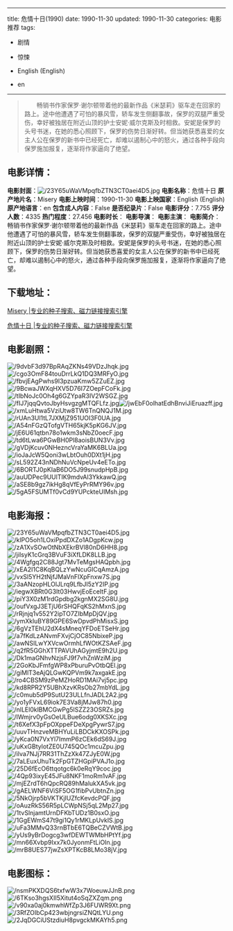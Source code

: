
---
title: 危情十日(1990)
date: 1990-11-30
updated: 1990-11-30
categories: 电影推荐
tags:
- 剧情
- 惊悚

- English (English)
- en
---


> 　　畅销书作家保罗·谢尔顿带着他的最新作品《米瑟莉》驱车走在回家的路上。途中他遭遇了可怕的暴风雪，轿车发生侧翻事故，保罗的双腿严重受伤，幸好被独居在附近山顶的护士安妮·威尔克斯及时相救。安妮是保罗的头号书迷，在她的悉心照顾下，保罗的伤势日渐好转。但当她获悉喜爱的女主人公在保罗的新书中已经死亡，却难以遏制心中的怒火，通过各种手段向保罗施加报复，逐渐将作家逼向了绝望。

## **电影详情**：

**电影封面**：<img src="https://image.tmdb.org/t/p/w200/23Y65uWaVMpqfbZTN3CT0aei4D5.jpg" alt="/23Y65uWaVMpqfbZTN3CT0aei4D5.jpg" title="/23Y65uWaVMpqfbZTN3CT0aei4D5.jpg">
**电影名称**：危情十日
**原产地片名**：Misery
**电影上映时间**：1990-11-30
**电影上映国家**：English (English)
**原产地语言**：en
**包含成人内容**：False
**是否纪录片**：False
**电影评分**：7.755
**评分人数**：4335
**热门程度**：27.456
**电影时长**：
**电影导演**：
**电影主演**：
**电影简介**：　　畅销书作家保罗·谢尔顿带着他的最新作品《米瑟莉》驱车走在回家的路上。途中他遭遇了可怕的暴风雪，轿车发生侧翻事故，保罗的双腿严重受伤，幸好被独居在附近山顶的护士安妮·威尔克斯及时相救。安妮是保罗的头号书迷，在她的悉心照顾下，保罗的伤势日渐好转。但当她获悉喜爱的女主人公在保罗的新书中已经死亡，却难以遏制心中的怒火，通过各种手段向保罗施加报复，逐渐将作家逼向了绝望。

## **下载地址**：
[Misery |专业的种子搜索、磁力链接搜索引擎](https://movie.amd794.com:2083/?search=Misery&ordering=&mode=match_phrase&page_size=10&page=1)

[危情十日 |专业的种子搜索、磁力链接搜索引擎](https://movie.amd794.com:2083/?search=%E5%8D%B1%E6%83%85%E5%8D%81%E6%97%A5&ordering=&mode=match_phrase&page_size=10&page=1)
 

## **电影剧照**：
<img src="https://image.tmdb.org/t/p/original/9dvbF3d97BpRAqZKNs49VDzJhqk.jpg" alt="/9dvbF3d97BpRAqZKNs49VDzJhqk.jpg" title="/9dvbF3d97BpRAqZKNs49VDzJhqk.jpg"><img src="https://image.tmdb.org/t/p/original/cgo3OmF84touDrrLkQ1DQ3MRFyO.jpg" alt="/cgo3OmF84touDrrLkQ1DQ3MRFyO.jpg" title="/cgo3OmF84touDrrLkQ1DQ3MRFyO.jpg"><img src="https://image.tmdb.org/t/p/original/fbvjEAgPwhs9I3pzuaKmw5ZZuEZ.jpg" alt="/fbvjEAgPwhs9I3pzuaKmw5ZZuEZ.jpg" title="/fbvjEAgPwhs9I3pzuaKmw5ZZuEZ.jpg"><img src="https://image.tmdb.org/t/p/original/9BcwaJWXqHXV5D76I7ZOepFCoFk.jpg" alt="/9BcwaJWXqHXV5D76I7ZOepFCoFk.jpg" title="/9BcwaJWXqHXV5D76I7ZOepFCoFk.jpg"><img src="https://image.tmdb.org/t/p/original/tIbNoJc0Oh4g6GZYpaR3IV2WSGZ.jpg" alt="/tIbNoJc0Oh4g6GZYpaR3IV2WSGZ.jpg" title="/tIbNoJc0Oh4g6GZYpaR3IV2WSGZ.jpg"><img src="https://image.tmdb.org/t/p/original/fIJ7jqqQvtoJbyHsvgzgMTQFLfz.jpg" alt="/fIJ7jqqQvtoJbyHsvgzgMTQFLfz.jpg" title="/fIJ7jqqQvtoJbyHsvgzgMTQFLfz.jpg"><img src="https://image.tmdb.org/t/p/original/jwEbF0olhatEdhBnviJiEruazff.jpg" alt="/jwEbF0olhatEdhBnviJiEruazff.jpg" title="/jwEbF0olhatEdhBnviJiEruazff.jpg"><img src="https://image.tmdb.org/t/p/original/xmLuHtwa5VziUtw8TW6TnQNQJ1M.jpg" alt="/xmLuHtwa5VziUtw8TW6TnQNQJ1M.jpg" title="/xmLuHtwa5VziUtw8TW6TnQNQJ1M.jpg"><img src="https://image.tmdb.org/t/p/original/rUAn3Ul1tL7JXMjZ951UOI3F0UA.jpg" alt="/rUAn3Ul1tL7JXMjZ951UOI3F0UA.jpg" title="/rUAn3Ul1tL7JXMjZ951UOI3F0UA.jpg"><img src="https://image.tmdb.org/t/p/original/A54nFGzQTofgVTH65kjK5pKG6JV.jpg" alt="/A54nFGzQTofgVTH65kjK5pKG6JV.jpg" title="/A54nFGzQTofgVTH65kjK5pKG6JV.jpg"><img src="https://image.tmdb.org/t/p/original/jE6U61qtbn78o1wkm3sNbZ0oecF.jpg" alt="/jE6U61qtbn78o1wkm3sNbZ0oecF.jpg" title="/jE6U61qtbn78o1wkm3sNbZ0oecF.jpg"><img src="https://image.tmdb.org/t/p/original/td6tLwa6PGwBH0Pl8aoisBUN3Vv.jpg" alt="/td6tLwa6PGwBH0Pl8aoisBUN3Vv.jpg" title="/td6tLwa6PGwBH0Pl8aoisBUN3Vv.jpg"><img src="https://image.tmdb.org/t/p/original/gVDjKcuv0NHezncVraYaMK6BLUa.jpg" alt="/gVDjKcuv0NHezncVraYaMK6BLUa.jpg" title="/gVDjKcuv0NHezncVraYaMK6BLUa.jpg"><img src="https://image.tmdb.org/t/p/original/ioJaJcW5Qoni3wLbtOuh0DXt1jH.jpg" alt="/ioJaJcW5Qoni3wLbtOuh0DXt1jH.jpg" title="/ioJaJcW5Qoni3wLbtOuh0DXt1jH.jpg"><img src="https://image.tmdb.org/t/p/original/sL592Z43nNDhNuVcNpeUv4eETo.jpg" alt="/sL592Z43nNDhNuVcNpeUv4eETo.jpg" title="/sL592Z43nNDhNuVcNpeUv4eETo.jpg"><img src="https://image.tmdb.org/t/p/original/6BORTJ0pKIaB6DO5J99snudpHpB.jpg" alt="/6BORTJ0pKIaB6DO5J99snudpHpB.jpg" title="/6BORTJ0pKIaB6DO5J99snudpHpB.jpg"><img src="https://image.tmdb.org/t/p/original/auUDPec9UUlTIK9mdvAl3YkkawQ.jpg" alt="/auUDPec9UUlTIK9mdvAl3YkkawQ.jpg" title="/auUDPec9UUlTIK9mdvAl3YkkawQ.jpg"><img src="https://image.tmdb.org/t/p/original/aSE8b9gz7ikHg8qVfEyPrRMY96v.jpg" alt="/aSE8b9gz7ikHg8qVfEyPrRMY96v.jpg" title="/aSE8b9gz7ikHg8qVfEyPrRMY96v.jpg"><img src="https://image.tmdb.org/t/p/original/5gA5FSUMTf0vCd9YUPckteUIMsh.jpg" alt="/5gA5FSUMTf0vCd9YUPckteUIMsh.jpg" title="/5gA5FSUMTf0vCd9YUPckteUIMsh.jpg">

## **电影海报**：
<img src="https://image.tmdb.org/t/p/original/23Y65uWaVMpqfbZTN3CT0aei4D5.jpg" alt="/23Y65uWaVMpqfbZTN3CT0aei4D5.jpg" title="/23Y65uWaVMpqfbZTN3CT0aei4D5.jpg"><img src="https://image.tmdb.org/t/p/original/klPO5oh1LOxiPpdDXZo1ADgpKcw.jpg" alt="/klPO5oh1LOxiPpdDXZo1ADgpKcw.jpg" title="/klPO5oh1LOxiPpdDXZo1ADgpKcw.jpg"><img src="https://image.tmdb.org/t/p/original/zA1XvSOwOtNbXEkrBVl80nD6HH8.jpg" alt="/zA1XvSOwOtNbXEkrBVl80nD6HH8.jpg" title="/zA1XvSOwOtNbXEkrBVl80nD6HH8.jpg"><img src="https://image.tmdb.org/t/p/original/jiIsyK1cGrq3BVuF3iXfLDK8LLB.jpg" alt="/jiIsyK1cGrq3BVuF3iXfLDK8LLB.jpg" title="/jiIsyK1cGrq3BVuF3iXfLDK8LLB.jpg"><img src="https://image.tmdb.org/t/p/original/4Wgfgq2C88Jgt7MvTeMgsHAQpbh.jpg" alt="/4Wgfgq2C88Jgt7MvTeMgsHAQpbh.jpg" title="/4Wgfgq2C88Jgt7MvTeMgsHAQpbh.jpg"><img src="https://image.tmdb.org/t/p/original/xEA2I1C8KqBQLzYwNcuGlCqAmzA.jpg" alt="/xEA2I1C8KqBQLzYwNcuGlCqAmzA.jpg" title="/xEA2I1C8KqBQLzYwNcuGlCqAmzA.jpg"><img src="https://image.tmdb.org/t/p/original/vxSl5YH2tNjfJMaVnFlXpFnxw7S.jpg" alt="/vxSl5YH2tNjfJMaVnFlXpFnxw7S.jpg" title="/vxSl5YH2tNjfJMaVnFlXpFnxw7S.jpg"><img src="https://image.tmdb.org/t/p/original/3aANzopHLOlJLrq9LfbJI5zY2IP.jpg" alt="/3aANzopHLOlJLrq9LfbJI5zY2IP.jpg" title="/3aANzopHLOlJLrq9LfbJI5zY2IP.jpg"><img src="https://image.tmdb.org/t/p/original/iegwXBRt0G3It03HwvjEoEceItF.jpg" alt="/iegwXBRt0G3It03HwvjEoEceItF.jpg" title="/iegwXBRt0G3It03HwvjEoEceItF.jpg"><img src="https://image.tmdb.org/t/p/original/piY3X0zM1rdGpdbg2kgnMX2SG8U.jpg" alt="/piY3X0zM1rdGpdbg2kgnMX2SG8U.jpg" title="/piY3X0zM1rdGpdbg2kgnMX2SG8U.jpg"><img src="https://image.tmdb.org/t/p/original/oufVxgJ3ETjU6rSHQFqKS2hMxnS.jpg" alt="/oufVxgJ3ETjU6rSHQFqKS2hMxnS.jpg" title="/oufVxgJ3ETjU6rSHQFqKS2hMxnS.jpg"><img src="https://image.tmdb.org/t/p/original/rRjnjq1v552Y2ipTO7ZIbMpDjQV.jpg" alt="/rRjnjq1v552Y2ipTO7ZIbMpDjQV.jpg" title="/rRjnjq1v552Y2ipTO7ZIbMpDjQV.jpg"><img src="https://image.tmdb.org/t/p/original/ymXkluBY89GPE6SwDpvdPhMisxS.jpg" alt="/ymXkluBY89GPE6SwDpvdPhMisxS.jpg" title="/ymXkluBY89GPE6SwDpvdPhMisxS.jpg"><img src="https://image.tmdb.org/t/p/original/6gVzTEhU2dX4sMneqYFDoETSeHr.jpg" alt="/6gVzTEhU2dX4sMneqYFDoETSeHr.jpg" title="/6gVzTEhU2dX4sMneqYFDoETSeHr.jpg"><img src="https://image.tmdb.org/t/p/original/a7fKdLzANvmFXvjCjOC85NbixeP.jpg" alt="/a7fKdLzANvmFXvjCjOC85NbixeP.jpg" title="/a7fKdLzANvmFXvjCjOC85NbixeP.jpg"><img src="https://image.tmdb.org/t/p/original/awNSILwYXVcwOrmhLfWOtKZSAeF.jpg" alt="/awNSILwYXVcwOrmhLfWOtKZSAeF.jpg" title="/awNSILwYXVcwOrmhLfWOtKZSAeF.jpg"><img src="https://image.tmdb.org/t/p/original/q2fR5GGhXTTPAVUhAGyjmtE9h2U.jpg" alt="/q2fR5GGhXTTPAVUhAGyjmtE9h2U.jpg" title="/q2fR5GGhXTTPAVUhAGyjmtE9h2U.jpg"><img src="https://image.tmdb.org/t/p/original/Dk1maGNhvNzjsFJ9f7vhZnWziM.jpg" alt="/Dk1maGNhvNzjsFJ9f7vhZnWziM.jpg" title="/Dk1maGNhvNzjsFJ9f7vhZnWziM.jpg"><img src="https://image.tmdb.org/t/p/original/2GoKbJFmfgWP8xPburuPvOtbQEl.jpg" alt="/2GoKbJFmfgWP8xPburuPvOtbQEl.jpg" title="/2GoKbJFmfgWP8xPburuPvOtbQEl.jpg"><img src="https://image.tmdb.org/t/p/original/giMlT3eAjQLGwKQPVm9k7axgakE.jpg" alt="/giMlT3eAjQLGwKQPVm9k7axgakE.jpg" title="/giMlT3eAjQLGwKQPVm9k7axgakE.jpg"><img src="https://image.tmdb.org/t/p/original/ro4CBSM9zPeMZHoRD1MAi7vj5pc.jpg" alt="/ro4CBSM9zPeMZHoRD1MAi7vj5pc.jpg" title="/ro4CBSM9zPeMZHoRD1MAi7vj5pc.jpg"><img src="https://image.tmdb.org/t/p/original/kd8RPR2Y5UBhXzvKRsOb27mbYdL.jpg" alt="/kd8RPR2Y5UBhXzvKRsOb27mbYdL.jpg" title="/kd8RPR2Y5UBhXzvKRsOb27mbYdL.jpg"><img src="https://image.tmdb.org/t/p/original/c0mub5dP9SutU23ULLfnJADL2A2.jpg" alt="/c0mub5dP9SutU23ULLfnJADL2A2.jpg" title="/c0mub5dP9SutU23ULLfnJADL2A2.jpg"><img src="https://image.tmdb.org/t/p/original/yo1yFVxL69iok7E3Va8jMJw87h0.jpg" alt="/yo1yFVxL69iok7E3Va8jMJw87h0.jpg" title="/yo1yFVxL69iok7E3Va8jMJw87h0.jpg"><img src="https://image.tmdb.org/t/p/original/nlLEl0klBMCGwPg5lSZZ23OSRZs.jpg" alt="/nlLEl0klBMCGwPg5lSZZ23OSRZs.jpg" title="/nlLEl0klBMCGwPg5lSZZ23OSRZs.jpg"><img src="https://image.tmdb.org/t/p/original/lWmjrv0yGsOeULBue6odg0XKSXc.jpg" alt="/lWmjrv0yGsOeULBue6odg0XKSXc.jpg" title="/lWmjrv0yGsOeULBue6odg0XKSXc.jpg"><img src="https://image.tmdb.org/t/p/original/t6XefX3pFpOXppeFDeXpgPywrS7.jpg" alt="/t6XefX3pFpOXppeFDeXpgPywrS7.jpg" title="/t6XefX3pFpOXppeFDeXpgPywrS7.jpg"><img src="https://image.tmdb.org/t/p/original/uuvTHnzveMBHYuLiLBDCkKXOSPk.jpg" alt="/uuvTHnzveMBHYuLiLBDCkKXOSPk.jpg" title="/uuvTHnzveMBHYuLiLBDCkKXOSPk.jpg"><img src="https://image.tmdb.org/t/p/original/yKca0N7VxYl7ImmP6zCEk6dS69J.jpg" alt="/yKca0N7VxYl7ImmP6zCEk6dS69J.jpg" title="/yKca0N7VxYl7ImmP6zCEk6dS69J.jpg"><img src="https://image.tmdb.org/t/p/original/uKxGBtylotZE0U745QOc1mcuZpu.jpg" alt="/uKxGBtylotZE0U745QOc1mcuZpu.jpg" title="/uKxGBtylotZE0U745QOc1mcuZpu.jpg"><img src="https://image.tmdb.org/t/p/original/ilva7NJj7RR31ThZzXk47ZJyE0W.jpg" alt="/ilva7NJj7RR31ThZzXk47ZJyE0W.jpg" title="/ilva7NJj7RR31ThZzXk47ZJyE0W.jpg"><img src="https://image.tmdb.org/t/p/original/7aLEuxUhuTk2FpGTZHGpiPVAJ1o.jpg" alt="/7aLEuxUhuTk2FpGTZHGpiPVAJ1o.jpg" title="/7aLEuxUhuTk2FpGTZHGpiPVAJ1o.jpg"><img src="https://image.tmdb.org/t/p/original/25D6fEcO6ttqotgc6k0eRqY9coc.jpg" alt="/25D6fEcO6ttqotgc6k0eRqY9coc.jpg" title="/25D6fEcO6ttqotgc6k0eRqY9coc.jpg"><img src="https://image.tmdb.org/t/p/original/4Qp93ixyE45JFu8NKF1moRm1vAF.jpg" alt="/4Qp93ixyE45JFu8NKF1moRm1vAF.jpg" title="/4Qp93ixyE45JFu8NKF1moRm1vAF.jpg"><img src="https://image.tmdb.org/t/p/original/mjEZrdT6hQpcRQ89hMalukXA5vk.jpg" alt="/mjEZrdT6hQpcRQ89hMalukXA5vk.jpg" title="/mjEZrdT6hQpcRQ89hMalukXA5vk.jpg"><img src="https://image.tmdb.org/t/p/original/gAELWNF6ViSF5OG1fibPvUbtnZn.jpg" alt="/gAELWNF6ViSF5OG1fibPvUbtnZn.jpg" title="/gAELWNF6ViSF5OG1fibPvUbtnZn.jpg"><img src="https://image.tmdb.org/t/p/original/5NkOjrp5bVKTKjIUZfcKevdcPQF.jpg" alt="/5NkOjrp5bVKTKjIUZfcKevdcPQF.jpg" title="/5NkOjrp5bVKTKjIUZfcKevdcPQF.jpg"><img src="https://image.tmdb.org/t/p/original/oAuzRkS56R5pLCWpNSj5qL2Mp27.jpg" alt="/oAuzRkS56R5pLCWpNSj5qL2Mp27.jpg" title="/oAuzRkS56R5pLCWpNSj5qL2Mp27.jpg"><img src="https://image.tmdb.org/t/p/original/1tvSlnjamtUrnDFKbTUDz1B0sxO.jpg" alt="/1tvSlnjamtUrnDFKbTUDz1B0sxO.jpg" title="/1tvSlnjamtUrnDFKbTUDz1B0sxO.jpg"><img src="https://image.tmdb.org/t/p/original/1GgEWmS47t9gi1Qy1rMKLpUvklS.jpg" alt="/1GgEWmS47t9gi1Qy1rMKLpUvklS.jpg" title="/1GgEWmS47t9gi1Qy1rMKLpUvklS.jpg"><img src="https://image.tmdb.org/t/p/original/uFa3MMvQ33rnBTbE6TQBeCZVWtB.jpg" alt="/uFa3MMvQ33rnBTbE6TQBeCZVWtB.jpg" title="/uFa3MMvQ33rnBTbE6TQBeCZVWtB.jpg"><img src="https://image.tmdb.org/t/p/original/yUs9yBrDogcg3wfDEWTWMbHPtYf.jpg" alt="/yUs9yBrDogcg3wfDEWTWMbHPtYf.jpg" title="/yUs9yBrDogcg3wfDEWTWMbHPtYf.jpg"><img src="https://image.tmdb.org/t/p/original/mn66Xvbp9Ixx7k0JyonmFtLiOIn.jpg" alt="/mn66Xvbp9Ixx7k0JyonmFtLiOIn.jpg" title="/mn66Xvbp9Ixx7k0JyonmFtLiOIn.jpg"><img src="https://image.tmdb.org/t/p/original/mrB8UES77jwZsXPTKcB8LMo38jV.jpg" alt="/mrB8UES77jwZsXPTKcB8LMo38jV.jpg" title="/mrB8UES77jwZsXPTKcB8LMo38jV.jpg">

## **电影图标**：
<img src="https://image.tmdb.org/t/p/original/nsmPKXDQS6txfwW3x7WoeuwJJnB.png" alt="/nsmPKXDQS6txfwW3x7WoeuwJJnB.png" title="/nsmPKXDQS6txfwW3x7WoeuwJJnB.png"><img src="https://image.tmdb.org/t/p/original/6TKso3hgsXII5Xitut4oSqZXZqm.png" alt="/6TKso3hgsXII5Xitut4oSqZXZqm.png" title="/6TKso3hgsXII5Xitut4oSqZXZqm.png"><img src="https://image.tmdb.org/t/p/original/v90xa0aj0kmwhWfZp3J6FUWR9Xt.png" alt="/v90xa0aj0kmwhWfZp3J6FUWR9Xt.png" title="/v90xa0aj0kmwhWfZp3J6FUWR9Xt.png"><img src="https://image.tmdb.org/t/p/original/3RfZOIbCp423wbjngrsiZNQtLYU.png" alt="/3RfZOIbCp423wbjngrsiZNQtLYU.png" title="/3RfZOIbCp423wbjngrsiZNQtLYU.png"><img src="https://image.tmdb.org/t/p/original/2JqDGCiUStzdiuH8pvgckMKAYh5.png" alt="/2JqDGCiUStzdiuH8pvgckMKAYh5.png" title="/2JqDGCiUStzdiuH8pvgckMKAYh5.png">
